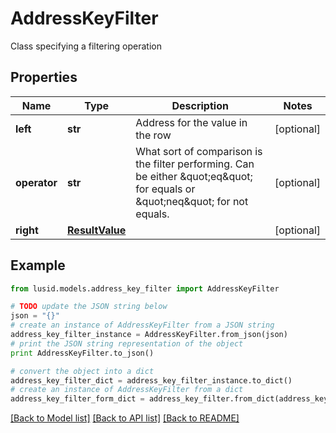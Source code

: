 # AddressKeyFilter

Class specifying a filtering operation

## Properties
Name | Type | Description | Notes
------------ | ------------- | ------------- | -------------
**left** | **str** | Address for the value in the row | [optional] 
**operator** | **str** | What sort of comparison is the filter performing. Can be either \&quot;eq\&quot; for equals or \&quot;neq\&quot; for not equals. | [optional] 
**right** | [**ResultValue**](ResultValue.md) |  | [optional] 

## Example

```python
from lusid.models.address_key_filter import AddressKeyFilter

# TODO update the JSON string below
json = "{}"
# create an instance of AddressKeyFilter from a JSON string
address_key_filter_instance = AddressKeyFilter.from_json(json)
# print the JSON string representation of the object
print AddressKeyFilter.to_json()

# convert the object into a dict
address_key_filter_dict = address_key_filter_instance.to_dict()
# create an instance of AddressKeyFilter from a dict
address_key_filter_form_dict = address_key_filter.from_dict(address_key_filter_dict)
```
[[Back to Model list]](../README.md#documentation-for-models) [[Back to API list]](../README.md#documentation-for-api-endpoints) [[Back to README]](../README.md)


